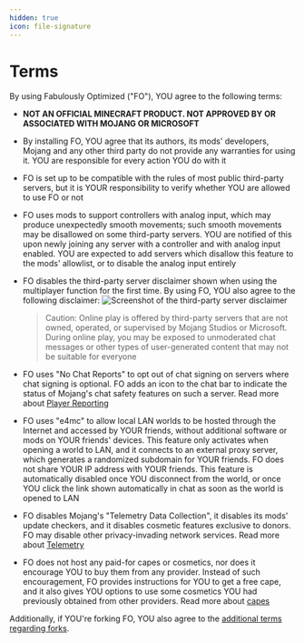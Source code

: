 ```yaml
---
hidden: true
icon: file-signature
---
```


# Terms

By using Fabulously Optimized ("FO"), YOU agree to the following terms:

* **NOT AN OFFICIAL MINECRAFT PRODUCT. NOT APPROVED BY OR ASSOCIATED WITH MOJANG OR MICROSOFT**
* By installing FO, YOU agree that its authors, its mods' developers, Mojang and any other third party do not provide any warranties for using it. YOU are responsible for every action YOU do with it
* FO is set up to be compatible with the rules of most public third-party servers, but it is YOUR responsibility to verify whether YOU are allowed to use FO or not
* FO uses mods to support controllers with analog input, which may produce unexpectedly smooth movements; such smooth movements may be disallowed on some third-party servers. YOU are notified of this upon newly joining any server with a controller and with analog input enabled. YOU are expected to add servers which disallow this feature to the mods' allowlist, or to disable the analog input entirely
*   FO disables the third-party server disclaimer shown when using the multiplayer function for the first time. By using FO, YOU also agree to the following disclaimer: ![Screenshot of the third-party server disclaimer](https://minecraft.wiki/w/File:Multiplayer_disclaimer.png)

    > Caution: Online play is offered by third-party servers that are not owned, operated, or supervised by Mojang Studios or Microsoft. During online play, you may be exposed to unmoderated chat messages or other types of user-generated content that may not be suitable for everyone
* FO uses "No Chat Reports" to opt out of chat signing on servers where chat signing is optional. FO adds an icon to the chat bar to indicate the status of Mojang's chat safety features on such a server. Read more about [Player Reporting](../info/mods/player-reporting.md)
* FO uses "e4mc" to allow local LAN worlds to be hosted through the Internet and accessed by YOUR friends, without additional software or mods on YOUR friends' devices. This feature only activates when opening a world to LAN, and it connects to an external proxy server, which generates a randomized subdomain for YOUR friends. FO does not share YOUR IP address with YOUR friends. This feature is automatically disabled once YOU disconnect from the world, or once YOU click the link shown automatically in chat as soon as the world is opened to LAN
* FO disables Mojang's "Telemetry Data Collection", it disables its mods' update checkers, and it disables cosmetic features exclusive to donors. FO may disable other privacy-invading network services. Read more about [Telemetry](../info/telemetry.md)
* FO does not host any paid-for capes or cosmetics, nor does it encourage YOU to buy them from any provider. Instead of such encouragement, FO provides instructions for YOU to get a free cape, and it also gives YOU options to use some cosmetics YOU had previously obtained from other providers. Read more about [capes](../info/mods/capes.md)

Additionally, if YOU're forking FO, YOU also agree to the [additional terms regarding forks](contribute/fork.md).
